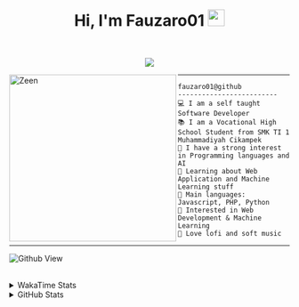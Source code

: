 <h1 align="center">
Hi, I'm Fauzaro01
  <img src="https://media.giphy.com/media/hvRJCLFzcasrR4ia7z/giphy.gif" width="30"></h1>
<br/>

<p align="center">
  <a href="https://github.com/DenverCoder1/readme-typing-svg">
    <img src="https://readme-typing-svg.herokuapp.com?lines=Chill%20and%20Coding;Full+Stack+Web+Developer;Student;Software%20Develover;Always%20learning%20new%20things&center=true&width=380&height=45">
  </a>
</p>

<img align="left" src="https://media.tenor.com/pNQi8B0fo1UAAAAi/gura-dance.gif" alt="Zeen" width="300" height="300" />
<hr>

```
fauzaro01@github
-------------------------
💻 I am a self taught Software Developer
📚 I am a Vocational High School Student from SMK TI 1 Muhammadiyah Cikampek
📝 I have a strong interest in Programming languages and AI
🌱 Learning about Web Application and Machine Learning stuff
🌟 Main languages: Javascript, PHP, Python
🚩 Interested in Web Development & Machine Learning
🎵 Love lofi and soft music 
```

<hr>

![Github View](https://komarev.com/ghpvc/?username=fauzaro01&style=flat-square)
<br><br>
<details>
  <summary>
     WakaTime Stats
  </summary>
  <br>
  <!--START_SECTION:waka-->

```txt
From: 10 September 2021 - To: 21 November 2024

Total Time: 634 hrs 9 mins

JavaScript          189 hrs 56 mins ███████▒░░░░░░░░░░░░░░░░░   29.95 %
PHP                 113 hrs 50 mins ████▒░░░░░░░░░░░░░░░░░░░░   17.95 %
HTML                68 hrs 49 mins  ██▓░░░░░░░░░░░░░░░░░░░░░░   10.85 %
EJS                 56 hrs 49 mins  ██▒░░░░░░░░░░░░░░░░░░░░░░   08.96 %
Blade Template      51 hrs 35 mins  ██░░░░░░░░░░░░░░░░░░░░░░░   08.14 %
Java                41 hrs 50 mins  █▓░░░░░░░░░░░░░░░░░░░░░░░   06.60 %
JSON                28 hrs 6 mins   █░░░░░░░░░░░░░░░░░░░░░░░░   04.43 %
CSS                 25 hrs 55 mins  █░░░░░░░░░░░░░░░░░░░░░░░░   04.09 %
Python              13 hrs 26 mins  ▓░░░░░░░░░░░░░░░░░░░░░░░░   02.12 %
Other               5 hrs 42 mins   ▒░░░░░░░░░░░░░░░░░░░░░░░░   00.90 %
```

<!--END_SECTION:waka-->
</details>
<details>
  <summary>
    GitHub Stats
  </summary>
  <br>
  <div align="center">
    <img src="https://github-readme-stats.vercel.app/api?username=Fauzaro01&show_icons=true&theme=algolia" alt="Fauzaro01's GitHub Stats" style="margin: 20px;" />
    <img src="https://github-readme-streak-stats.herokuapp.com/?user=Fauzaro01&theme=algolia" alt="Fauzaro01's GitHub Streak" style="margin: 20px;" />
  </div>

  <div align="center">
    <img src="https://github-readme-stats.vercel.app/api?username=Fauzaro01&show_icons=true&locale=en&count_private=true&hide_rank=true&custom_title=My%20GitHub%20Stats&disable_animations=true&theme=algolia" alt="Fauzaro01's Stars" style="margin: 20px;" />
    <img src="https://github-readme-stats.vercel.app/api/top-langs/?username=Fauzaro01&langs_count=8&theme=algolia&layout=compact" alt="Top Languages" style="margin: 20px;" />
  </div>
</details>
